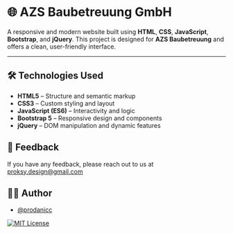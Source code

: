 # 🌐 AZS Baubetreuung GmbH 
A responsive and modern website built using **HTML**, **CSS**, **JavaScript**, **Bootstrap**, and **jQuery**. This project is designed for **AZS Baubetreuung** and offers a clean, user-friendly interface.


---

## 🛠️ Technologies Used

- **HTML5** – Structure and semantic markup
- **CSS3** – Custom styling and layout
- **JavaScript (ES6)** – Interactivity and logic
- **Bootstrap 5** – Responsive design and components
- **jQuery** – DOM manipulation and dynamic features

## 📢 Feedback

If you have any feedback, please reach out to us at proksy.design@gmail.com


## 👨‍💻 Author

- [@prodanicc](https://www.instagram.com/prodanicc)



[![MIT License](https://img.shields.io/badge/License-MIT-green.svg)](https://choosealicense.com/licenses/mit/)
